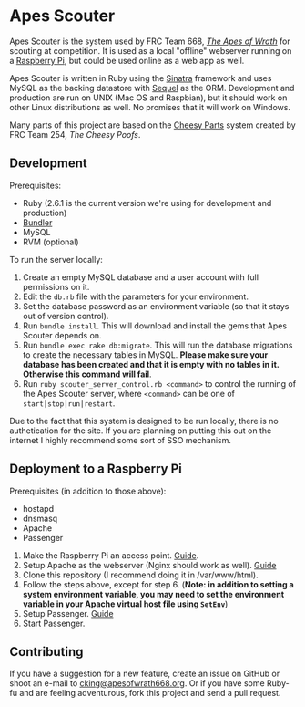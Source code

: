 # Apes Scouter 

Apes Scouter is the system used by FRC Team 668, [*The Apes of Wrath*](http://apesofwrath668.org/) for scouting at competition. It is used
as a local "offline" webserver running on a [Raspberry Pi](https://www.raspberrypi.org/), but could be used online as a web app as well.

Apes Scouter is written in Ruby using the [Sinatra](http://sinatrarb.com) framework and uses MySQL as the
backing datastore with [Sequel](http://sequel.jeremyevans.net/) as the ORM. Development and production are run on 
UNIX (Mac OS and Raspbian), but it should work on other Linux distributions as well. No promises that it will work on Windows.

Many parts of this project are based on the [Cheesy Parts](https://github.com/Team254/cheesy-parts) system created by FRC Team 254, *The Cheesy Poofs*.

## Development

Prerequisites:

* Ruby (2.6.1 is the current version we're using for development and production)
* [Bundler](http://gembundler.com)
* MySQL
* RVM (optional)

To run the server locally:

1. Create an empty MySQL database and a user account with full permissions on it.
1. Edit the `db.rb` file with the parameters for your environment.
1. Set the database password as an environment variable (so that it stays out of version control).
1. Run `bundle install`. This will download and install the gems that Apes Scouter depends on.
1. Run `bundle exec rake db:migrate`. This will run the database migrations to create the necessary tables in
MySQL. **Please make sure your database has been created and that it is empty with no tables in it. Otherwise this command will fail**.
1. Run `ruby scouter_server_control.rb <command>` to control the running of the Apes Scouter server, where `<command>` can be one of `start|stop|run|restart`.

Due to the fact that this system is designed to be run locally, there is no authetication for the site. If you are planning on putting this out on the internet I highly recommend some sort of SSO mechanism.

## Deployment to a Raspberry Pi

Prerequisites (in addition to those above):

* hostapd
* dnsmasq
* Apache
* Passenger

1. Make the Raspberry Pi an access point. [Guide](https://www.raspberrypi.org/documentation/configuration/wireless/access-point.md).
1. Setup Apache as the webserver (Nginx should work as well). [Guide](https://www.digitalocean.com/community/tutorials/how-to-install-the-apache-web-server-on-debian-9)
1. Clone this repository (I recommend doing it in /var/www/html).
1. Follow the steps above, except for step 6. (**Note: in addition to setting a system environment variable, you may need to set the environment variable in your Apache virtual host file using `SetEnv`**)
1. Setup Passenger. [Guide](https://www.phusionpassenger.com/docs/tutorials/what_is_passenger/)
1. Start Passenger.

## Contributing

If you have a suggestion for a new feature, create an issue on GitHub or shoot an e-mail to
[cking@apesofwrath668.org](mailto:cking@apesofwrath668.org). Or if you have some Ruby-fu and are feeling adventurous,
fork this project and send a pull request.

